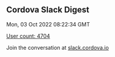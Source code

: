 ## Cordova Slack Digest
Mon, 03 Oct 2022 08:22:34 GMT

[User count: 4704](https://cordova.slack.com/)


Join the conversation at [slack.cordova.io](http://slack.cordova.io/)

